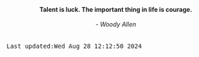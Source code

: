 
<div align="center"><b><span>Talent is luck. The important thing in life is courage.</span></b><br><br><i> - Woody Allen</i></div>
<br><br><kbd>Last updated:Wed Aug 28 12:12:50 2024</kbd>